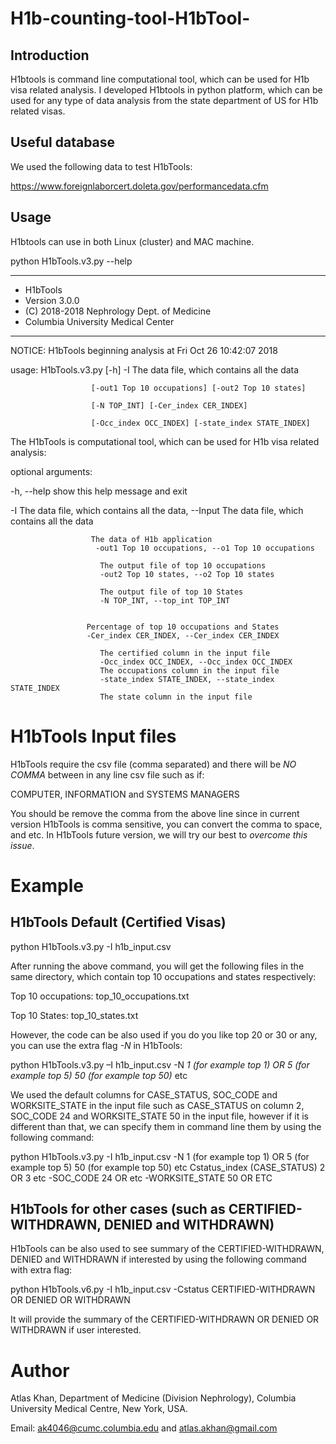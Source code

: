 # H1b-counting-tool-H1bTool-

## Introduction

H1btools is command line computational tool, which can be used for H1b visa related analysis. I developed H1btools in python platform, which can be used for any type of data analysis from the state department of US for H1b related visas.

## Useful database

We used the following data to test H1bTools: 

https://www.foreignlaborcert.doleta.gov/performancedata.cfm

## Usage

H1btools can use in both Linux (cluster) and MAC machine. 

 python H1bTools.v3.py --help

************************************************************************* 
  * H1bTools 
 * Version 3.0.0 
 * (C) 2018-2018 Nephrology Dept. of Medicine 
 * Columbia University Medical Center 

*************************************************************************

NOTICE: H1bTools beginning analysis at Fri Oct 26 10:42:07 2018

usage: H1bTools.v3.py [-h] -I The data file, which contains all the data

                      [-out1 Top 10 occupations] [-out2 Top 10 states]
                      
                      [-N TOP_INT] [-Cer_index CER_INDEX]
                      
                      [-Occ_index OCC_INDEX] [-state_index STATE_INDEX]
                      

The H1bTools is computational tool, which can be used for H1b visa related
analysis:


optional arguments:


  -h, --help            show this help message and exit
  
  
  -I The data file, which contains all the data, --Input The data file, which contains all the data
  
                      
                      The data of H1b application
                       -out1 Top 10 occupations, --o1 Top 10 occupations
  
                        The output file of top 10 occupations
                        -out2 Top 10 states, --o2 Top 10 states
  
                        The output file of top 10 States
                        -N TOP_INT, --top_int TOP_INT
  
                     
                     Percentage of top 10 occupations and States
                     -Cer_index CER_INDEX, --Cer_index CER_INDEX
  
                        The certified column in the input file
                        -Occ_index OCC_INDEX, --Occ_index OCC_INDEX
                        The occupations column in the input file
                        -state_index STATE_INDEX, --state_index STATE_INDEX
                        The state column in the input file
                        

# H1bTools Input files

H1bTools require the csv file (comma separated) and there will be _NO COMMA_ between in any line csv file such as if:

COMPUTER, INFORMATION and SYSTEMS MANAGERS

You should be remove the comma from the above line since in current version H1bTools is comma sensitive, you can convert the comma to space, and etc. In H1bTools future version, we will try our best to _overcome this issue_. 


# Example

## H1bTools Default (Certified Visas)

python H1bTools.v3.py -I h1b_input.csv

After running the above command, you will get the following files in the same directory, which contain top 10 occupations and states respectively:


Top 10 occupations: top_10_occupations.txt 

Top 10 States: top_10_states.txt


However, the code can be also used if you do you like top 20 or 30 or any, you can use the extra flag _-N_ in H1bTools:


python H1bTools.v3.py  –I h1b_input.csv  -N _1 (for example top 1) OR 5 (for example top 5) 50 (for example top 50)_ etc


We used the default columns for CASE_STATUS, SOC_CODE and WORKSITE_STATE in the input file such as CASE_STATUS on column 2, SOC_CODE 24 and WORKSITE_STATE 50 in the input file, however if it is different than that, we can specify them in command line them by using the following command:

python H1bTools.v3.py -I h1b_input.csv -N 1 (for example top 1) OR 5 (for example top 5) 50 (for example top 50) etc Cstatus_index (CASE_STATUS) 2 OR 3 etc -SOC_CODE 24 OR etc   -WORKSITE_STATE 50 OR ETC

## H1bTools for other cases (such as CERTIFIED-WITHDRAWN, DENIED and WITHDRAWN)

H1bTools can be also used to see summary of the CERTIFIED-WITHDRAWN, DENIED and WITHDRAWN if interested by using the following command with extra flag:

 python  H1bTools.v6.py  -I h1b_input.csv -Cstatus CERTIFIED-WITHDRAWN OR DENIED OR WITHDRAWN
 
 It will provide the summary of the CERTIFIED-WITHDRAWN OR DENIED OR WITHDRAWN if user interested.

# Author

Atlas Khan, Department of Medicine (Division Nephrology), Columbia University Medical Centre, New York, USA.

Email: ak4046@cumc.columbia.edu and atlas.akhan@gmail.com

